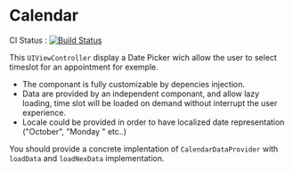 # Calendar

CI Status : [![Build Status](https://app.bitrise.io/app/49e724b284f8d3d4/status.svg?token=KWBztCJmwwr7JNIf6vRnnw&branch=master)](https://app.bitrise.io/app/49e724b284f8d3d4)

This `UIViewController` display a Date Picker wich allow the user to select timeslot for an appointment for exemple.

- The componant is fully customizable by depencies injection.
- Data are provided by an independent componant, and allow  lazy loading, time slot will be loaded on demand without interrupt the user experience.
- Locale could be provided in order to have localized date representation ("October", "Monday " etc..)

You should provide a concrete implentation of `CalendarDataProvider` with `loadData` and `loadNexData` implementation.

